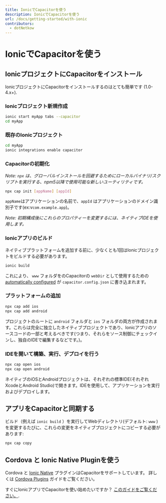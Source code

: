 ```yaml
---
title: IonicでCapacitorを使う
description: IonicでCapacitorを使う
url: /docs/getting-started/with-ionic
contributors:
  - dotNetkow
---
```


# IonicでCapacitorを使う

## IonicプロジェクトにCapacitorをインストール
IonicプロジェクトにCapacitorをインストールするのはとても簡単です (1.0-4.x+).

### Ionicプロジェクト新規作成

```bash
ionic start myApp tabs --capacitor
cd myApp
```

### 既存のIonicプロジェクト

```bash
cd myApp
ionic integrations enable capacitor
```

### Capacitorの初期化

*Note: `npx` は、グローバルインストールを回避するためにローカルバイナリ/スクリプトを実行する、npm5以降で使用可能な新しいユーティリティです。*

```bash
npx cap init [appName] [appId]
```

`appName`はアプリケーションの名前で、`appId` はアプリケーションのドメイン識別子です(ex:v`com.example.app`)。

*Note: 初期構成後にこれらのプロパティーを変更するには、ネイティブIDEを使用します。*

### Ionicアプリのビルド

ネイティブプラットフォームを追加する前に、少なくとも1回はIonicプロジェクトをビルドする必要があります。

```bash
ionic build
```

これにより、 `www` フォルダをのCapacitorの `webDir` として使用するための [automatically configured](/docs/basics/configuring-your-app) が `capacitor.config.json` に書き込まれます。

### プラットフォームの追加

```bash
npx cap add ios
npx cap add android
```

プロジェクトのルートに `android` フォルダと `ios` フォルダの両方が作成されます。これらは完全に独立したネイティブプロジェクトであり、Ionicアプリのソースコードの一部と考えるべきです(つまり、それらをソース制御にチェックインし、独自のIDEで編集するなどです。)。

### IDEを開いて構築、実行、デプロイを行う

```bash
npx cap open ios
npx cap open android
```

ネイティブのiOSとAndroidプロジェクトは、それぞれの標準IDE(それぞれXcodeとAndroid Studio)で開きます。IDEを使用して、アプリケーションを実行およびデプロイします。

## アプリをCapacitorと同期する

ビルド（例えば `ionic build` ）を実行してWebディレクトリ(デフォルト: `www` )を変更するたびに、これらの変更をネイティブプロジェクトにコピーする必要があります:

```bash
npx cap copy
```

## Cordova と Ionic Native Pluginを使う

Cordova と [Ionic Native](https://ionicframework.com/docs/native/) プラグインはCapacitorをサポートしています。 詳しくは [Cordova Plugins](/docs/cordova/using-cordova-plugins) ガイドをご覧ください。

すぐにIonicアプリでCapacitorを使い始めたいですか？ [このガイドをご覧ください。](/docs/guides/ionic-framework-app).
